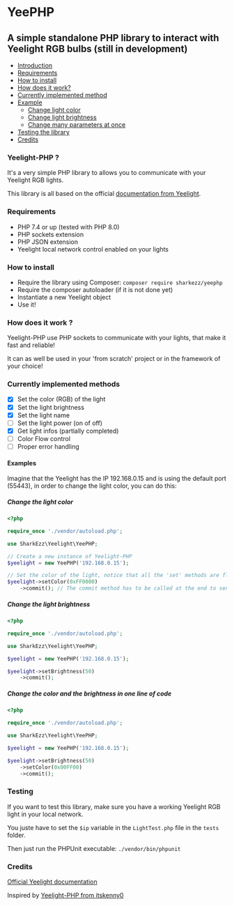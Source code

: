# YeePHP
## A simple standalone PHP library to interact with Yeelight RGB bulbs (still in development)

- [Introduction](#introduction)
- [Requirements](#requirements)
- [How to install](#how-to-install)
- [How does it work?](#how-it-work)
- [Currently implemented method](#implemented-methods)
- [Example](#examples)
    - [Change light color](#change-color)
    - [Change light brightness](#change-brightness)
    - [Change many parameters at once](#change-many-at-once)
- [Testing the library](#testing)
- [Credits](#credits)

<a name="introduction"></a>
### Yeelight-PHP ?

It's a very simple PHP library to allows you to communicate with your Yeelight RGB lights.

This library is all based on the official [documentation from Yeelight](https://www.yeelight.com/download/Yeelight_Inter-Operation_Spec.pdf).

<a name="requirements"></a>
### Requirements
- PHP 7.4 or up (tested with PHP 8.0)
- PHP sockets extension
- PHP JSON extension
- Yeelight local network control enabled on your lights

<a name="how-to-install"></a>
### How to install
- Require the library using Composer: `composer require sharkezz/yeephp`
- Require the composer autoloader (if it is not done yet)
- Instantiate a new Yeelight object
- Use it!

<a name="how-it-work"></a>
### How does it work ?

Yeelight-PHP use PHP sockets to communicate with your lights, that make it fast and reliable!

It can as well be used in your 'from scratch' project or in the framework of your choice!

<a name="implemented-methods"></a>
### Currently implemented methods
- [x] Set the color (RGB) of the light
- [x] Set the light brightness
- [x] Set the light name
- [ ] Set the light power (on of off)
- [x] Get light infos (partially completed)
- [ ] Color Flow control
- [ ] Proper error handling

<a name="examples"></a>
#### Examples

Imagine that the Yeelight has the IP 192.168.0.15 and is using the default port (55443), in order to change the light color, you can do this:

<a name="change-color"></a>
##### Change the light color

```php
<?php

require_once './vendor/autoload.php';

use SharkEzz\Yeelight\YeePHP;

// Create a new instance of Yeelight-PHP
$yeelight = new YeePHP('192.168.0.15');

// Set the color of the light, notice that all the 'set' methods are fluent, it means that you can use them in chain !
$yeelight->setColor(0xFF0000)
    ->commit(); // The commit method has to be called at the end to send the commands to the light
```
<a name="change-brightness"></a>
##### Change the light brightness

```php
<?php

require_once './vendor/autoload.php';

use SharkEzz\Yeelight\YeePHP;

$yeelight = new YeePHP('192.168.0.15');

$yeelight->setBrightness(50)
    ->commit();
```

<a name="change-many-at-once"></a>
##### Change the color and the brightness in one line of code

```php
<?php

require_once './vendor/autoload.php';

use SharkEzz\Yeelight\YeePHP;

$yeelight = new YeePHP('192.168.0.15');

$yeelight->setBrightness(50)
    ->setColor(0x00FF00)
    ->commit();
```
<a name="testing"></a>
### Testing

If you want to test this library, make sure you have a working Yeelight RGB light in your local network.

You juste have to set the `$ip` variable in the `LightTest.php` file in the `tests` folder.

Then just run the PHPUnit executable: `./vendor/bin/phpunit`

<a name="credits"></a>
### Credits

[Official Yeelight documentation](https://www.yeelight.com/download/Yeelight_Inter-Operation_Spec.pdf)

Inspired by [Yeelight-PHP from itskenny0](https://github.com/itskenny0/Yeelight-PHP)